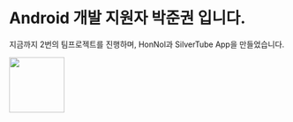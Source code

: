 # Android 개발 지원자 박준권 입니다.

지금까지 2번의 팀프로젝트를 진행하며,
HonNol과 SilverTube App을 만들었습니다.

<img src="https://i.esdrop.com/d/pLNLVMFlkr.jpg.sthumb"  width="100" height="100">


